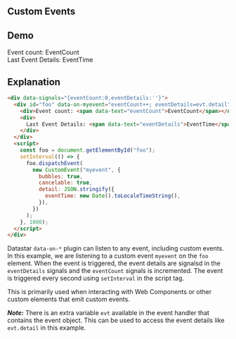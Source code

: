 ## Custom Events

## Demo

<div data-signals="{eventCount:0,eventDetails:''}">
     <div id="foo" data-on-myevent="eventDetails=evt.detail;eventCount++">
          <div>Event count: <span id="eventCount" data-text="eventCount">EventCount</span></div>
          <div>Last Event Details: <span data-text="eventDetails">EventTime</span></div>
     </div>
     <script>
          const foo = document.getElementById('foo');
          setInterval(() => {
               foo.dispatchEvent(new CustomEvent('myevent', {
                    bubbles: true,
                    cancelable: true,
                    detail: JSON.stringify({ eventTime: new Date().toLocaleTimeString() })
               }));
          }, 1000);
     </script>
</div>

## Explanation

```html
<div data-signals="{eventCount:0,eventDetails:''}">
  <div id="foo" data-on-myevent="eventCount++; eventDetails=evt.detail">
    <div>Event count: <span data-text="eventCount">EventCount</span></div>
    <div>
      Last Event Details: <span data-text="eventDetails">EventTime</span>
    </div>
  </div>
  <script>
    const foo = document.getElementById("foo");
    setInterval(() => {
      foo.dispatchEvent(
        new CustomEvent("myevent", {
          bubbles: true,
          cancelable: true,
          detail: JSON.stringify({
            eventTime: new Date().toLocaleTimeString(),
          }),
        })
      );
    }, 1000);
  </script>
</div>
```

Datastar `data-on-*` plugin can listen to any event, including custom events. In this example, we are listening to a custom event `myevent` on the `foo` element. When the event is triggered, the event details are signalsd in the `eventDetails` signals and the `eventCount` signals is incremented. The event is triggered every second using `setInterval` in the script tag.

This is primarily used when interacting with Web Components or other custom elements that emit custom events.

**_Note:_** There is an extra variable `evt` available in the event handler that contains the event object. This can be used to access the event details like `evt.detail` in this example.
